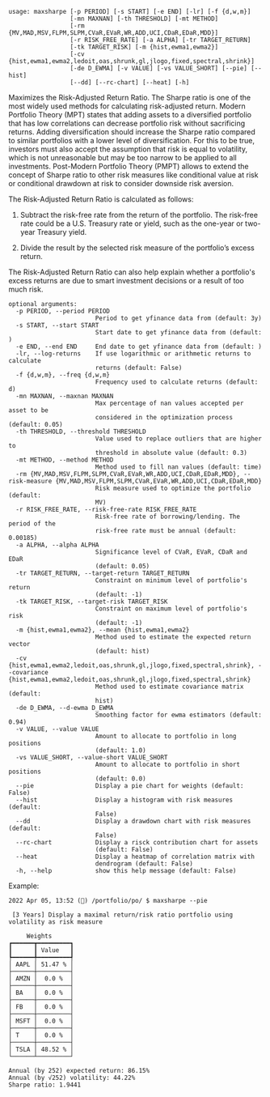 ```
usage: maxsharpe [-p PERIOD] [-s START] [-e END] [-lr] [-f {d,w,m}]
                 [-mn MAXNAN] [-th THRESHOLD] [-mt METHOD]
                 [-rm {MV,MAD,MSV,FLPM,SLPM,CVaR,EVaR,WR,ADD,UCI,CDaR,EDaR,MDD}]
                 [-r RISK_FREE_RATE] [-a ALPHA] [-tr TARGET_RETURN]
                 [-tk TARGET_RISK] [-m {hist,ewma1,ewma2}]
                 [-cv {hist,ewma1,ewma2,ledoit,oas,shrunk,gl,jlogo,fixed,spectral,shrink}]
                 [-de D_EWMA] [-v VALUE] [-vs VALUE_SHORT] [--pie] [--hist]
                 [--dd] [--rc-chart] [--heat] [-h]
```

Maximizes the Risk-Adjusted Return Ratio. The Sharpe ratio is one of the most widely used methods for calculating risk-adjusted return. Modern Portfolio Theory (MPT) states that adding assets to a diversified portfolio that has low correlations can decrease portfolio risk without sacrificing returns. Adding diversification should increase the Sharpe ratio compared to similar portfolios with a lower level of diversification. For this to be true, investors must also accept the assumption that risk is equal to volatility, which is not unreasonable but may be too narrow to be applied to all investments. Post-Modern Portfolio Theory (PMPT) allows to extend the concept of Sharpe ratio to other risk measures like conditional value at risk or conditional drawdown at risk to consider downside risk aversion.

The Risk-Adjusted Return Ratio is calculated as follows: 

1. Subtract the risk-free rate from the return of the portfolio. The risk-free rate could be a U.S. Treasury rate or yield, such as the one-year or two-year Treasury yield.

2. Divide the result by the selected risk measure of the portfolio’s excess return.

The Risk-Adjusted Return Ratio can also help explain whether a portfolio's excess returns are due to smart investment decisions or a result of too much risk.
```
optional arguments:
  -p PERIOD, --period PERIOD
                        Period to get yfinance data from (default: 3y)
  -s START, --start START
                        Start date to get yfinance data from (default: )
  -e END, --end END     End date to get yfinance data from (default: )
  -lr, --log-returns    If use logarithmic or arithmetic returns to calculate
                        returns (default: False)
  -f {d,w,m}, --freq {d,w,m}
                        Frequency used to calculate returns (default: d)
  -mn MAXNAN, --maxnan MAXNAN
                        Max percentage of nan values accepted per asset to be
                        considered in the optimization process (default: 0.05)
  -th THRESHOLD, --threshold THRESHOLD
                        Value used to replace outliers that are higher to
                        threshold in absolute value (default: 0.3)
  -mt METHOD, --method METHOD
                        Method used to fill nan values (default: time)
  -rm {MV,MAD,MSV,FLPM,SLPM,CVaR,EVaR,WR,ADD,UCI,CDaR,EDaR,MDD}, --risk-measure {MV,MAD,MSV,FLPM,SLPM,CVaR,EVaR,WR,ADD,UCI,CDaR,EDaR,MDD}
                        Risk measure used to optimize the portfolio (default:
                        MV)
  -r RISK_FREE_RATE, --risk-free-rate RISK_FREE_RATE
                        Risk-free rate of borrowing/lending. The period of the
                        risk-free rate must be annual (default: 0.00185)
  -a ALPHA, --alpha ALPHA
                        Significance level of CVaR, EVaR, CDaR and EDaR
                        (default: 0.05)
  -tr TARGET_RETURN, --target-return TARGET_RETURN
                        Constraint on minimum level of portfolio's return
                        (default: -1)
  -tk TARGET_RISK, --target-risk TARGET_RISK
                        Constraint on maximum level of portfolio's risk
                        (default: -1)
  -m {hist,ewma1,ewma2}, --mean {hist,ewma1,ewma2}
                        Method used to estimate the expected return vector
                        (default: hist)
  -cv {hist,ewma1,ewma2,ledoit,oas,shrunk,gl,jlogo,fixed,spectral,shrink}, --covariance {hist,ewma1,ewma2,ledoit,oas,shrunk,gl,jlogo,fixed,spectral,shrink}
                        Method used to estimate covariance matrix (default:
                        hist)
  -de D_EWMA, --d-ewma D_EWMA
                        Smoothing factor for ewma estimators (default: 0.94)
  -v VALUE, --value VALUE
                        Amount to allocate to portfolio in long positions
                        (default: 1.0)
  -vs VALUE_SHORT, --value-short VALUE_SHORT
                        Amount to allocate to portfolio in short positions
                        (default: 0.0)
  --pie                 Display a pie chart for weights (default: False)
  --hist                Display a histogram with risk measures (default:
                        False)
  --dd                  Display a drawdown chart with risk measures (default:
                        False)
  --rc-chart            Display a risck contribution chart for assets
                        (default: False)
  --heat                Display a heatmap of correlation matrix with
                        dendrogram (default: False)
  -h, --help            show this help message (default: False)
```

Example:
```
2022 Apr 05, 13:52 (🦋) /portfolio/po/ $ maxsharpe --pie

 [3 Years] Display a maximal return/risk ratio portfolio using
volatility as risk measure

     Weights      
┏━━━━━━┳━━━━━━━━━┓
┃      ┃ Value   ┃
┡━━━━━━╇━━━━━━━━━┩
│ AAPL │ 51.47 % │
├──────┼─────────┤
│ AMZN │  0.0 %  │
├──────┼─────────┤
│ BA   │  0.0 %  │
├──────┼─────────┤
│ FB   │  0.0 %  │
├──────┼─────────┤
│ MSFT │  0.0 %  │
├──────┼─────────┤
│ T    │  0.0 %  │
├──────┼─────────┤
│ TSLA │ 48.52 % │
└──────┴─────────┘

Annual (by 252) expected return: 86.15%
Annual (by √252) volatility: 44.22%
Sharpe ratio: 1.9441
```